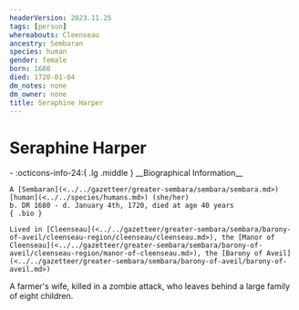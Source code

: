 ```yaml
---
headerVersion: 2023.11.25
tags: [person]
whereabouts: Cleenseau
ancestry: Sembaran
species: human
gender: female
born: 1680
died: 1720-01-04
dm_notes: none
dm_owner: none
title: Seraphine Harper
---
```

# Seraphine Harper
<div class="grid cards ext-narrow-margin ext-one-column" markdown>
- :octicons-info-24:{ .lg .middle } __Biographical Information__

    A [Sembaran](<../../gazetteer/greater-sembara/sembara/sembara.md>) [human](<../../species/humans.md>) (she/her)  
    b. DR 1680 - d. January 4th, 1720, died at age 40 years  
    { .bio }

    Lived in [Cleenseau](<../../gazetteer/greater-sembara/sembara/barony-of-aveil/cleenseau-region/cleenseau/cleenseau.md>), the [Manor of Cleenseau](<../../gazetteer/greater-sembara/sembara/barony-of-aveil/cleenseau-region/manor-of-cleenseau.md>), the [Barony of Aveil](<../../gazetteer/greater-sembara/sembara/barony-of-aveil/barony-of-aveil.md>)
</div>


A farmer's wife, killed in a zombie attack, who leaves behind a large family of eight children.